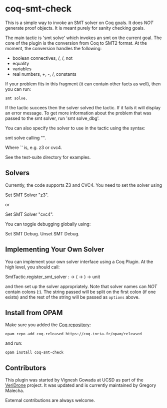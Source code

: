 coq-smt-check
=============

This is a simple way to invoke an SMT solver on Coq goals.
It does *NOT* generate proof objects. It is meant purely for sanity checking
goals.

The main tactic is 'smt solve' which invokes an smt on the current goal. The
core of the plugin is the conversion from Coq to SMT2 format. At the moment,
the conversion handles the following:

 - boolean connectives, /\, \/, not
 - equality
 - variables
 - real numbers, +, -, /, constants

If your problem fits in this fragment (it can contain other facts as well), then
you can run:

    smt solve.

If the tactic succees then the solver solved the tactic. If it fails it will
display an error message. To get more information about the problem that was
passed to the smt solver, run 'smt solve_dbg'.

You can also specify the solver to use in the tactic using the syntax:

   smt solve calling "<solver-name>".

Where `<solver-name>' is, e.g. z3 or cvc4.

See the test-suite directory for examples.

Solvers
-------

Currently, the code supports Z3 and CVC4. You need to set the solver using

   Set SMT Solver "z3".

or

   Set SMT Solver "cvc4".

You can toggle debugging globally using:

   Set SMT Debug.
   Unset SMT Debug.

Implementing Your Own Solver
----------------------------

You can implement your own solver interface using a Coq Plugin. At the high
level, you should call:

   SmtTactic.register_smt_solver : <name> -> (<options> -> <solver>) -> unit

and then set up the solver appropriately. Note that solver names can *NOT*
contain colons (:). The string passed will be split on the first colon (if
one exists) and the rest of the string will be passed as `options` above.

Install from OPAM
-----------------
Make sure you added the [Coq repository](coq.io/opam/):

    opam repo add coq-released https://coq.inria.fr/opam/released

and run:

    opam install coq-smt-check

Contributors
------------

This plugin was started by Vignesh Gowada at UCSD as part of the [VeriDrone](http://veridrone.ucsd.edu/) project. It was updated and is currently maintained by Gregory Malecha.

External contributions are always welcome.
